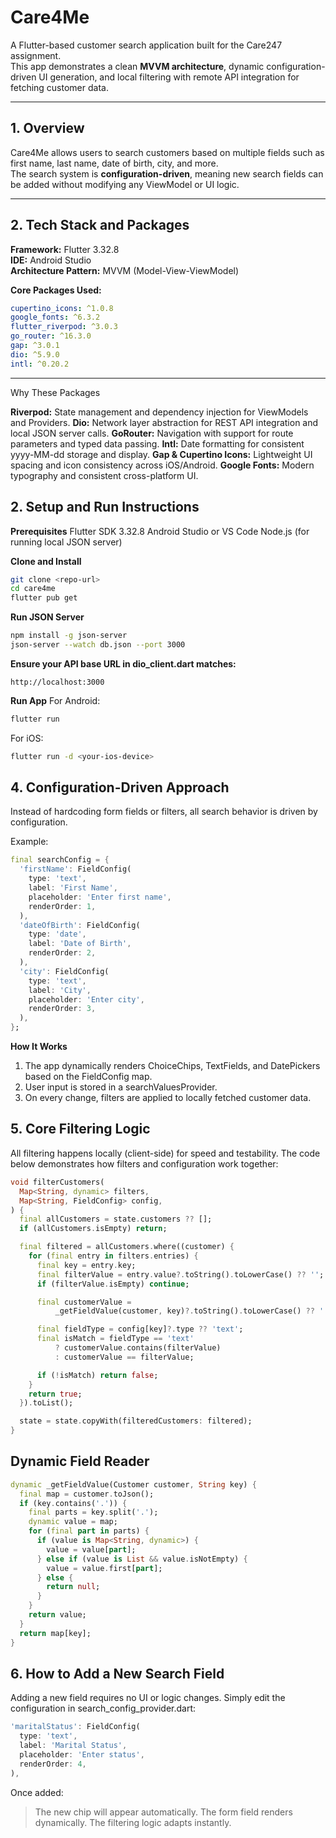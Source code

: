 # Care4Me

A Flutter-based customer search application built for the Care247 assignment.  
This app demonstrates a clean **MVVM architecture**, dynamic configuration-driven UI generation, and local filtering with remote API integration for fetching customer data.

---

## 1. Overview

Care4Me allows users to search customers based on multiple fields such as first name, last name, date of birth, city, and more.  
The search system is **configuration-driven**, meaning new search fields can be added without modifying any ViewModel or UI logic.

---

## 2. Tech Stack and Packages

**Framework:** Flutter 3.32.8  
**IDE:** Android Studio  
**Architecture Pattern:** MVVM (Model-View-ViewModel)

**Core Packages Used:**
```yaml
cupertino_icons: ^1.0.8
google_fonts: ^6.3.2
flutter_riverpod: ^3.0.3
go_router: ^16.3.0
gap: ^3.0.1
dio: ^5.9.0
intl: ^0.20.2
```
---
Why These Packages

**Riverpod:** State management and dependency injection for ViewModels and Providers.
**Dio:** Network layer abstraction for REST API integration and local JSON server calls.
**GoRouter:** Navigation with support for route parameters and typed data passing.
**Intl:** Date formatting for consistent yyyy-MM-dd storage and display.
**Gap & Cupertino Icons:** Lightweight UI spacing and icon consistency across iOS/Android.
**Google Fonts:** Modern typography and consistent cross-platform UI.


## 2. Setup and Run Instructions
**Prerequisites**
Flutter SDK 3.32.8
Android Studio or VS Code
Node.js (for running local JSON server)

**Clone and Install**
```bash
git clone <repo-url>
cd care4me
flutter pub get
```

**Run JSON Server**
```bash
npm install -g json-server
json-server --watch db.json --port 3000
```

**Ensure your API base URL in dio_client.dart matches:**
```arduino
http://localhost:3000
```

**Run App**
For Android:
```bash
flutter run
```

For iOS:
```bash
flutter run -d <your-ios-device>
```

## 4. Configuration-Driven Approach
Instead of hardcoding form fields or filters, all search behavior is driven by configuration.

Example:
```dart
final searchConfig = {
  'firstName': FieldConfig(
    type: 'text',
    label: 'First Name',
    placeholder: 'Enter first name',
    renderOrder: 1,
  ),
  'dateOfBirth': FieldConfig(
    type: 'date',
    label: 'Date of Birth',
    renderOrder: 2,
  ),
  'city': FieldConfig(
    type: 'text',
    label: 'City',
    placeholder: 'Enter city',
    renderOrder: 3,
  ),
};
```

**How It Works**
1. The app dynamically renders ChoiceChips, TextFields, and DatePickers based on the FieldConfig map.
2. User input is stored in a searchValuesProvider.
3. On every change, filters are applied to locally fetched customer data.


## 5. Core Filtering Logic
All filtering happens locally (client-side) for speed and testability.
The code below demonstrates how filters and configuration work together:

```dart
void filterCustomers(
  Map<String, dynamic> filters,
  Map<String, FieldConfig> config,
) {
  final allCustomers = state.customers ?? [];
  if (allCustomers.isEmpty) return;

  final filtered = allCustomers.where((customer) {
    for (final entry in filters.entries) {
      final key = entry.key;
      final filterValue = entry.value?.toString().toLowerCase() ?? '';
      if (filterValue.isEmpty) continue;

      final customerValue =
          _getFieldValue(customer, key)?.toString().toLowerCase() ?? '';

      final fieldType = config[key]?.type ?? 'text';
      final isMatch = fieldType == 'text'
          ? customerValue.contains(filterValue)
          : customerValue == filterValue;

      if (!isMatch) return false;
    }
    return true;
  }).toList();

  state = state.copyWith(filteredCustomers: filtered);
}
```

## Dynamic Field Reader
```dart
dynamic _getFieldValue(Customer customer, String key) {
  final map = customer.toJson();
  if (key.contains('.')) {
    final parts = key.split('.');
    dynamic value = map;
    for (final part in parts) {
      if (value is Map<String, dynamic>) {
        value = value[part];
      } else if (value is List && value.isNotEmpty) {
        value = value.first[part];
      } else {
        return null;
      }
    }
    return value;
  }
  return map[key];
}
```

## 6. How to Add a New Search Field
Adding a new field requires no UI or logic changes.
Simply edit the configuration in search_config_provider.dart:

```dart
'maritalStatus': FieldConfig(
  type: 'text',
  label: 'Marital Status',
  placeholder: 'Enter status',
  renderOrder: 4,
),
```

Once added:
 > The new chip will appear automatically.
 > The form field renders dynamically.
 > The filtering logic adapts instantly.







